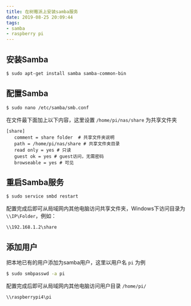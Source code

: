 ```yaml
---
title: 在树莓派上安装samba服务
date: 2019-08-25 20:09:44
tags:
- samba
- raspberry pi
---
```


## 安装Samba
``` bash
$ sudo apt-get install samba samba-common-bin
```

## 配置Samba
``` bash
$ sudo nano /etc/samba/smb.conf
```

在文件最下面加上以下内容，这里设置 ` /home/pi/nas/share ` 为共享文件夹
```
[share]
   comment = share folder  # 共享文件夹说明
   path = /home/pi/nas/share # 共享文件夹目录
   read only = yes # 只读
   guest ok = yes # guest访问，无需密码
   browseable = yes # 可见
```

## 重启Samba服务
``` bash
$ sudo service smbd restart
```

配置完成后即可从局域网内其他电脑访问共享文件夹，Windows下访问目录为 ` \\IP\Folder `，例如：
```
\\192.168.1.2\share
```

## 添加用户
把本地已有的用户添加为samba用户，这里以用户名 ` pi ` 为例
``` bash
$ sudo smbpasswd -a pi
```

配置完成后即可从局域网内其他电脑访问用户目录 `/home/pi/ `
```
\\raspberrypi4\pi
```
